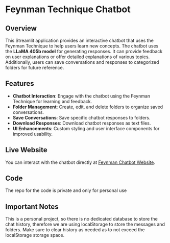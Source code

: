 # Feynman Technique Chatbot

## Overview

This Streamlit application provides an interactive chatbot that uses the Feynman Technique to help users learn new concepts. The chatbot uses the **LLaMA 405b model** for generating responses. It can provide feedback on user explanations or offer detailed explanations of various topics. Additionally, users can save conversations and responses to categorized folders for future reference.

## Features

- **Chatbot Interaction**: Engage with the chatbot using the Feynman Technique for learning and feedback.
- **Folder Management**: Create, edit, and delete folders to organize saved conversations.
- **Save Conversations**: Save specific chatbot responses to folders.
- **Download Responses**: Download chatbot responses as text files.
- **UI Enhancements**: Custom styling and user interface components for improved usability.

## Live Website

You can interact with the chatbot directly at [Feynman Chatbot Website](https://feynman-chatbot.streamlit.app/).

## Code

The repo for the code is private and only for personal use

## Important Notes

This is a personal project, so there is no dedicated database to store the chat history, therefore we are using localStorage to store the messages and folders. Make sure to clear history as needed as to not exceed the localStorage storage space.
